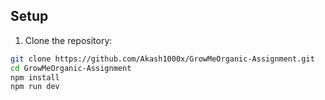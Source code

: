 ## Setup

1. Clone the repository:

```bash
git clone https://github.com/Akash1000x/GrowMeOrganic-Assignment.git
cd GrowMeOrganic-Assignment
npm install
npm run dev
```
